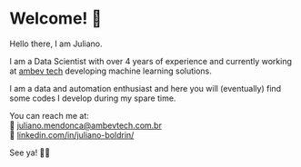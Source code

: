 # Welcome! 🤖

Hello there, I am Juliano.

I am a Data Scientist with over 4 years of experience and currently working at [ambev tech](https://github.com/ab-inbev-saz-data-analytics) developing machine learning solutions.

I am a data and automation enthusiast and here you will (eventually) find some codes I develop during my spare time.

You can reach me at:  
📩 juliano.mendonca@ambevtech.com.br  
💼 [linkedin.com/in/juliano-boldrin/](https://www.linkedin.com/in/juliano-boldrin/)

See ya! 👋🏼

<!--
**jbmgo/jbmgo** is a ✨ _special_ ✨ repository because its `README.md` (this file) appears on your GitHub profile.

Here are some ideas to get you started:

- 🔭 I’m currently working on ...
- 🌱 I’m currently learning ...
- 👯 I’m looking to collaborate on ...
- 🤔 I’m looking for help with ...
- 💬 Ask me about ...
- 📫 How to reach me: ...
- 😄 Pronouns: ...
- ⚡ Fun fact: ...
-->
